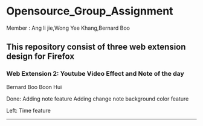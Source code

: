 # Opensource_Group_Assignment
Member : Ang li jie,Wong Yee Khang,Bernard Boo 

## This repository consist of three web extension design for Firefox

### Web Extension 2: Youtube Video Effect and Note of the day  

Bernard Boo Boon Hui

Done:
      Adding note feature
      Adding change note background color feature
      
Left:
      Time feature
      
___________________________________________________________________________________________
    
